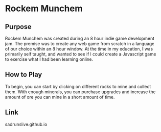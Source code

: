 # Rockem Munchem

## Purpose
Rockem Munchem was created during an 8 hour indie game development jam. The premise was to create any web game from scratch in a language of our choice within an 8 hour window. At the time in my education, I was primarily self taught, and wanted to see if I could create a Javascript game to exercise what I had been learning online.

## How to Play
To begin, you can start by clicking on different rocks to mine and collect them. With enough minerals, you can purchase upgrades and increase the amount of ore you can mine in a short amount of time.

## Link
sadrunslive.github.io
